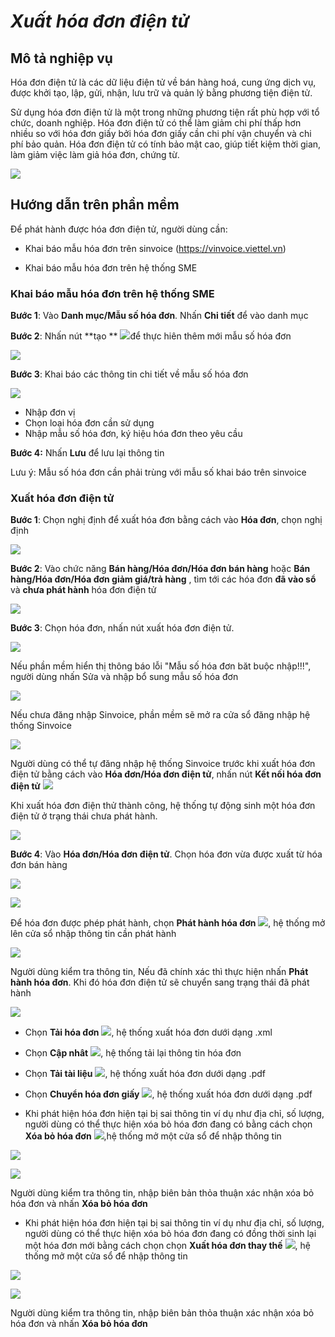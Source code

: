 

# *Xuất hóa đơn điện tử*

## Mô tả nghiệp vụ

Hóa đơn điện tử là các  dữ liệu điện tử về bán hàng hoá, cung ứng dịch vụ, được khởi tạo, lập, gửi, nhận, lưu trữ và quản lý bằng phương tiện điện tử. 

Sử dụng hóa đơn điện tử là một trong những phương tiện rất phù hợp với tổ chức, doanh nghiệp. Hóa đơn điện tử có thể làm giảm chi phí thấp hơn nhiều so với hóa đơn giấy bởi hóa đơn giấy cần chi phí vận chuyển và chi phí bảo quản. Hóa đơn điện tử có tính bảo mật cao, giúp tiết kiệm thời gian, làm giảm việc làm giả hóa đơn, chứng từ.

![](images/fin_hdt_quytrinh.png)

## Hướng dẫn trên phần mềm

Để phát hành được hóa đơn điện tử, người dùng cần:

- Khai báo mẫu hóa đơn trên sinvoice (https://vinvoice.viettel.vn)

- Khai báo mẫu hóa đơn trên hệ thống SME

### **Khai báo mẫu hóa đơn trên hệ thống SME**

**Bước 1**: Vào **Danh mục/Mẫu số hóa đơn**. Nhấn **Chi tiết** để vào danh mục

**Bước 2**: Nhấn nút **tạo ** ![](images/fin_banhang_taomoi.png)để thực hiên thêm mới mẫu số hóa đơn

![](images/fin_danhmuc_mshd_tao.png)

**Bước 3**: Khai báo các thông tin chi tiết về mẫu số hóa đơn

![](images/fin_danhmuc_mshd_them.png)

- Nhập đơn vị
- Chọn loại hóa đơn cần sử dụng
- Nhập mẫu số hóa đơn, ký hiệu hóa đơn theo yêu cầu

**Bước 4:** Nhấn **Lưu** để lưu lại thông tin

Lưu ý: Mẫu số hóa đơn cần phải trùng với mẫu số khai báo trên sinvoice

### **Xuất hóa đơn điện tử**

**Bước 1**: Chọn nghị định để xuất hóa đơn bằng cách vào **Hóa đơn**, chọn nghị định

![](images/fin_hdt_nghidinh.png)

**Bước 2**: Vào chức năng **Bán hàng/Hóa đơn/Hóa đơn bán hàng** hoặc **Bán hàng/Hóa đơn/Hóa đơn giảm giá/trả hàng** , tìm tới các hóa đơn **đã vào sổ** và **chưa phát hành** hóa đơn điện tử

![](images/fin_hdt_dieukien.png)

**Bước 3**: Chọn hóa đơn, nhấn nút xuất hóa đơn điện tử. 

![](images/fin_hdt_btn.png)

Nếu phần mềm hiển thị thông báo lỗi "Mẫu số hóa đơn băt buộc nhập!!!", người dùng nhấn Sửa và nhập bổ sung mẫu số hóa đơn

![](images/fin_hdt_ms.png)

Nếu chưa đăng nhập Sinvoice, phần mềm sẽ mở ra cửa sổ đăng nhập hệ thống Sinvoice

![](images/fin_hdt_sinvoice.png)

Người dùng có thể tự đăng nhập hệ thống Sinvoice trước khi xuất hóa đơn điện tử bằng cách vào **Hóa đơn/Hóa đơn điện tử**, nhấn nút **Kết nối hóa đơn điện tử** ![](images/fin_hdt_ketnoi.png)

Khi xuất hóa đơn điện thử thành công, hệ thống tự động sinh một hóa đơn điện tử ở trạng thái chưa phát hành.

![](images/fin_hdt_chuaphathanh.png)

**Bước 4**: Vào **Hóa đơn/Hóa đơn điện tử**. Chọn hóa đơn vừa được xuất từ hóa đơn bán hàng

![](images/fin_hdt_danhsach.png)

![](images/fin_hdt_dsbtn.png)



Để hóa đơn được phép phát hành, chọn **Phát hành hóa đơn** ![](images/fin_hdt_phhd.png), hệ thống mở lên cửa sổ nhập thông tin cần phát hành

![](images/fin_hdt_phhd_popup.png) 

Người dùng kiểm tra thông tin, Nếu đã chính xác thì thực hiện nhấn **Phát hành hóa đơn**. Khi đó hóa đơn điện tử sẽ chuyển sang trạng thái đã phát hành

![](images/fin_hdt_chitiet.png)

- Chọn **Tải hóa đơn** ![](images/fin_hdt_taihoadon.png), hệ thống xuất hóa đơn dưới dạng .xml


- Chọn **Cập nhât** ![](images/fin_hdt_capnhat.png), hệ thống tải lại thông tin hóa đơn


- Chọn **Tải tài liệu** ![](images/fin_hdt_taitailieu.png), hệ thống xuất hóa đơn dưới dạng .pdf


- Chọn **Chuyển hóa đơn giấy** ![](images/fin_hdt_chuyenhdgiay.png), hệ thống xuất hóa đơn dưới dạng .pdf


- Khi phát hiện hóa đơn hiện tại bị sai thông tin ví dụ như địa chỉ, số lượng, người dùng có thể thực hiện xóa bỏ hóa đơn đang có bằng cách chọn **Xóa bỏ hóa đơn** ![](images/fin_hdt_xoabohoadon.png),hệ thống mở một cửa sổ để nhập thông tin

![](images/fin_hdt_xoabohoadon_popup_1.png)

![](images/fin_hdt_xoabohoadon_popup_2.png)

Người dùng kiểm tra thông tin, nhập biên bản thỏa thuận xác nhận xóa bỏ hóa đơn và nhấn **Xóa bỏ hóa đơn**

- Khi phát hiện hóa đơn hiện tại bị sai thông tin ví dụ như địa chỉ, số lượng, người dùng có thể thực hiện xóa bỏ hóa đơn đang có đồng thời sinh lại một hóa đơn mới  bằng cách chọn chọn **Xuất hóa đơn thay thế** ![](images/fin_hdt_xuathoadonthaythe.png), hệ thống mở một cửa sổ để nhập thông tin

![](images/fin_hdt_xuathoadonthaythe_popup_1.png)

![](images/fin_hdt_xuathoadonthaythe_popup_2.png)

Người dùng kiểm tra thông tin, nhập biên bản thỏa thuận xác nhận xóa bỏ hóa đơn và nhấn **Xóa bỏ hóa đơn**

